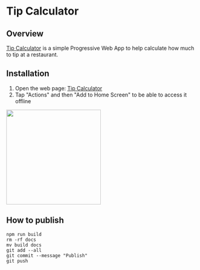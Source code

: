 # Tip Calculator

## Overview

[Tip Calculator](https://namefilip.github.io/tip-calculator/) is a simple Progressive Web App to help calculate how much to tip at a restaurant.

## Installation
1. Open the web page: [Tip Calculator](https://namefilip.github.io/tip-calculator/)
2. Tap "Actions" and then "Add to Home Screen" to be able to access it offline

<img src="https://github.com/NameFILIP/tip-calculator/assets/834796/c8b84417-7fed-4db0-a2a7-a2bb044a785f" width="250">


## How to publish

```
npm run build
rm -rf docs
mv build docs
git add --all
git commit --message "Publish"
git push
```
